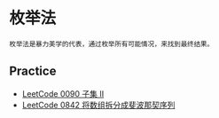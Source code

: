 # 枚举法

```
枚举法是暴力美学的代表，通过枚举所有可能情况，来找到最终结果。
```

## Practice

- [LeetCode 0090 子集 II](https://leetcode-cn.com/problems/subsets-ii/)
- [LeetCode 0842 将数组拆分成斐波那契序列](https://leetcode-cn.com/problems/split-array-into-fibonacci-sequence/)
